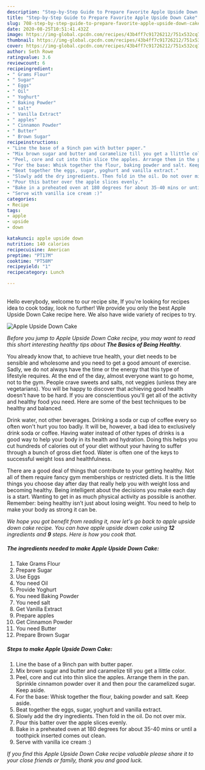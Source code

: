 ```yaml
---
description: "Step-by-Step Guide to Prepare Favorite Apple Upside Down Cake"
title: "Step-by-Step Guide to Prepare Favorite Apple Upside Down Cake"
slug: 708-step-by-step-guide-to-prepare-favorite-apple-upside-down-cake
date: 2020-08-25T10:51:41.432Z
image: https://img-global.cpcdn.com/recipes/43b4ff7c91726212/751x532cq70/apple-upside-down-cake-recipe-main-photo.jpg
thumbnail: https://img-global.cpcdn.com/recipes/43b4ff7c91726212/751x532cq70/apple-upside-down-cake-recipe-main-photo.jpg
cover: https://img-global.cpcdn.com/recipes/43b4ff7c91726212/751x532cq70/apple-upside-down-cake-recipe-main-photo.jpg
author: Seth Rowe
ratingvalue: 3.6
reviewcount: 6
recipeingredient:
- " Grams Flour"
- " Sugar"
- " Eggs"
- " Oil"
- " Yoghurt"
- " Baking Powder"
- " salt"
- " Vanilla Extract"
- " apples"
- " Cinnamon Powder"
- " Butter"
- " Brown Sugar"
recipeinstructions:
- "Line the base of a 9inch pan with butter paper."
- "Mix brown sugar and butter and caramelize till you get a llittle color."
- "Peel, core and cut into thin slice the apples. Arrange them in the pan. Sprinkle cinnamon powder over it and then pour the caramelized sugar. Keep aside."
- "For the base: Whisk together the flour, baking powder and salt. Keep aside."
- "Beat together the eggs, sugar, yoghurt and vanilla extract."
- "Slowly add the dry ingredients. Then fold in the oil. Do not over mix."
- "Pour this batter over the apple slices evenly."
- "Bake in a preheated oven at 180 degrees for about 35-40 mins or until a toothpick inserted comes out clean."
- "Serve with vanilla ice cream :)"
categories:
- Recipe
tags:
- apple
- upside
- down

katakunci: apple upside down 
nutrition: 140 calories
recipecuisine: American
preptime: "PT17M"
cooktime: "PT58M"
recipeyield: "1"
recipecategory: Lunch

---
```

<br>
Hello everybody, welcome to our recipe site, If you're looking for recipes idea to cook today, look no further! We provide you only the best Apple Upside Down Cake recipe here. We also have wide variety of recipes to try.
<br>


![Apple Upside Down Cake](https://img-global.cpcdn.com/recipes/43b4ff7c91726212/751x532cq70/apple-upside-down-cake-recipe-main-photo.jpg)

<i>Before you jump to Apple Upside Down Cake recipe, you may want to read this short interesting healthy tips about <strong>The Basics of Being Healthy</strong>.</i>

You already know that, to achieve true health, your diet needs to be sensible and wholesome and you need to get a good amount of exercise. Sadly, we do not always have the time or the energy that this type of lifestyle requires. At the end of the day, almost everyone want to go home, not to the gym. People crave sweets and salts, not veggies (unless they are vegetarians). You will be happy to discover that achieving good health doesn't have to be hard. If you are conscientious you'll get all of the activity and healthy food you need. Here are some of the best techniques to be healthy and balanced.

Drink water, not other beverages. Drinking a soda or cup of coffee every so often won't hurt you too badly. It will be, however, a bad idea to exclusively drink soda or coffee. Having water instead of other types of drinks is a good way to help your body in its health and hydration. Doing this helps you cut hundreds of calories out of your diet without your having to suffer through a bunch of gross diet food. Water is often one of the keys to successful weight loss and healthfulness.

There are a good deal of things that contribute to your getting healthy. Not all of them require fancy gym memberships or restricted diets. It is the little things you choose day after day that really help you with weight loss and becoming healthy. Being intelligent about the decisions you make each day is a start. Wanting to get in as much physical activity as possible is another. Remember: being healthy isn’t just about losing weight. You need to help to make your body as strong it can be. 


<i>We hope you got benefit from reading it, now let's go back to apple upside down cake recipe. You can have apple upside down cake using <strong>12</strong> ingredients and <strong>9</strong> steps. Here is how you cook that.
</i>

##### The ingredients needed to make Apple Upside Down Cake:

1. Take  Grams Flour
1. Prepare  Sugar
1. Use  Eggs
1. You need  Oil
1. Provide  Yoghurt
1. You need  Baking Powder
1. You need  salt
1. Get  Vanilla Extract
1. Prepare  apples
1. Get  Cinnamon Powder
1. You need  Butter
1. Prepare  Brown Sugar


##### Steps to make Apple Upside Down Cake:

1. Line the base of a 9inch pan with butter paper.
1. Mix brown sugar and butter and caramelize till you get a llittle color.
1. Peel, core and cut into thin slice the apples. Arrange them in the pan. Sprinkle cinnamon powder over it and then pour the caramelized sugar. Keep aside.
1. For the base: Whisk together the flour, baking powder and salt. Keep aside.
1. Beat together the eggs, sugar, yoghurt and vanilla extract.
1. Slowly add the dry ingredients. Then fold in the oil. Do not over mix.
1. Pour this batter over the apple slices evenly.
1. Bake in a preheated oven at 180 degrees for about 35-40 mins or until a toothpick inserted comes out clean.
1. Serve with vanilla ice cream :)


<i>If you find this Apple Upside Down Cake recipe valuable please share it to your close friends or family, thank you and good luck.</i>
